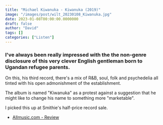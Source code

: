 ```yaml
---
title: "Michael Kiwanuka - Kiwanuka (2019)"
image: "/images/post/wilt_20230108_Kiwanuka.jpg"
date: 2023-01-08T00:00:00.0000000
draft: false
author: "David"
tags: []
categories: ["Listen"]
---
```

### I've always been really impressed with the the non-genre disclosure of this very clever English gentleman born to Ugandan refugee parents.

 On this, his third record, there's a mix of R&B, soul, folk and psychedelia all tinted with his open admonishment of the establishment.

 The album is named "Kiwanuka" as a protest against a suggestion that he might like to change his name to something more "marketable".

 I picked this up at Smithie's half-price record sale.

-  [Allmusic.com - Review](https://www.allmusic.com/album/kiwanuka-mw0003311803)